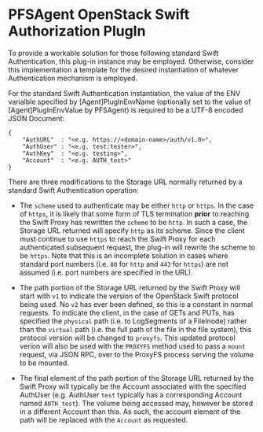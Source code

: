 # PFSAgent OpenStack Swift Authorization PlugIn

To provide a workable solution for those following standard Swift Authentication,
this plug-in instance may be employed. Otherwise, consider this implementation a
template for the desired instantiation of whatever Authentication mechanism is
employed.

For the standard Swift Authentication instantiation, the value of the ENV
varialble specified by [Agent]PlugInEnvName (optionally set to the value of
[Agent]PlugInEnvValue by PFSAgent) is required to be a UTF-8 encoded JSON Document:

```
{
    "AuthURL"  : "<e.g. https://<domain-name>/auth/v1.0>",
    "AuthUser" : "<e.g. test:tester>",
    "AuthKey"  : "<e.g. testing>",
    "Account"  : "<e.g. AUTH_test>"
}
```

There are three modifications to the Storage URL normally returned by a
standard Swift Authentication operation:

* The `scheme` used to authenticate may be either `http` or `https`. In the
  case of `https`, it is likely that some form of TLS termination <b>prior</b>
  to reaching the Swift Proxy has rewritten the `scheme` to be `http`. In such
  a case, the Storage URL returned will specify `http` as its scheme. Since
  the client must continue to use `https` to reach the Swift Proxy for each
  authenticated subsequent request, the plug-in will rewrite the scheme to
  be `https`. Note that this is an incomplete solution in cases where standard
  port numbers (i.e. `80` for `http` and `443` for `https`) are not assumed
  (i.e. port numbers are specified in the URL).

* The path portion of the Storage URL returned by the Swift Proxy will start
  with `v1` to indicate the version of the OpenStack Swift protocol being used.
  No `v2` has ever been defined, so this is a constant in normal requests.
  To indicate the client, in the case of GETs and PUTs, has specified the
  `physical` path (i.e. to LogSegments of a FileInode) rather than the
  `virtual` path (i.e. the full path of the file in the file system), this
  protocol version will be changed to `proxyfs`. This updated protocol verion
  will also be used with the `PROXYFS` method used to pass a `mount` request,
  via JSON RPC, over to the ProxyFS process serving the volume to be mounted.

* The final element of the path portion of the Storage URL returned by the
  Swift Proxy will typically be the Account associated with the specified
  AuthUser (e.g. AuthUser `test` typically has a corresponding Account named
  `AUTH_test`). The volume being accessed may, however be stored in a different
  Account than this. As such, the account element of the path will be replaced
  with the `Account` as requested.
